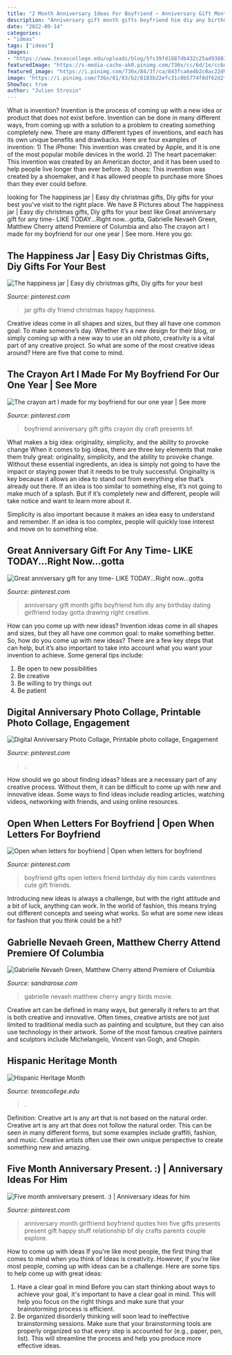 ```yaml
---
title: "2 Month Anniversary Ideas For Boyfriend ~ Anniversary Gift Month Gifts Boyfriend Him Diy Any Birthday Dating Girlfriend Today Gotta Drawing Right Creative"
description: "Anniversary gift month gifts boyfriend him diy any birthday dating girlfriend today gotta drawing right creative"
date: "2022-09-14"
categories:
- "ideas"
tags: ["ideas"]
images:
- "https://www.texascollege.edu/uploads/blog/5fc39fd1887db432c25ad93881c50b261919d955.jpg"
featuredImage: "https://s-media-cache-ak0.pinimg.com/736x/cc/6d/1e/cc6d1e0f54cd359a899f8411cbf5e306---year-anniversary-great-anniversary-gifts.jpg"
featured_image: "https://i.pinimg.com/736x/84/3f/ca/843fca6e4b2c0ac22d9386ee4dfe7f24--boyfriend-crafts-boyfriend-presents.jpg"
image: "https://i.pinimg.com/736x/81/83/b2/8183b22efc31c0b5774f8df62d2fd0d3--boyfriend-ideas-gift-for-boyfriend.jpg"
ShowToc: true
author: "Julien Strosin"
---
```



What is invention?
Invention is the process of coming up with a new idea or product that does not exist before. Invention can be done in many different ways, from coming up with a solution to a problem to creating something completely new. There are many different types of inventions, and each has its own unique benefits and drawbacks. Here are four examples of invention: 1) The iPhone: This invention was created by Apple, and it is one of the most popular mobile devices in the world. 2) The heart pacemaker: This invention was created by an American doctor, and it has been used to help people live longer than ever before. 3) shoes: This invention was created by a shoemaker, and it has allowed people to purchase more Shoes than they ever could before.

	

		
looking for The happiness jar | Easy diy christmas gifts, Diy gifts for your best you've visit to the right place. We have 8 Pictures about The happiness jar | Easy diy christmas gifts, Diy gifts for your best like Great anniversary gift for any time- LIKE TODAY...Right now...gotta, Gabrielle Nevaeh Green, Matthew Cherry attend Premiere of Columbia and also The crayon art I made for my boyfriend for our one year | See more. Here you go:
		
    
## The Happiness Jar | Easy Diy Christmas Gifts, Diy Gifts For Your Best

<img loading=lazy src="https://i.pinimg.com/736x/d3/e7/ec/d3e7ecf40ed55b22c3e358f2c4b94b9f--happy-jar-the-happy.jpg" onerror="this.onerror=null;this.src='https://tse1.mm.bing.net/th?id=OIP.txqbx9X757GNFPeOz_by0wHaLH&amp;pid=15.1';" alt="The happiness jar | Easy diy christmas gifts, Diy gifts for your best">

_Source: pinterest.com_

>jar gifts diy friend christmas happy happiness. 

	

Creative ideas come in all shapes and sizes, but they all have one common goal: To make someone’s day. Whether it’s a new design for their blog, or simply coming up with a new way to use an old photo, creativity is a vital part of any creative project. So what are some of the most creative ideas around? Here are five that come to mind.

    
## The Crayon Art I Made For My Boyfriend For Our One Year | See More

<img loading=lazy src="https://i.pinimg.com/736x/81/83/b2/8183b22efc31c0b5774f8df62d2fd0d3--boyfriend-ideas-gift-for-boyfriend.jpg" onerror="this.onerror=null;this.src='https://tse1.mm.bing.net/th?id=OIP.1U2ziVpNO64wY2aJ54q9jgHaJ3&amp;pid=15.1';" alt="The crayon art I made for my boyfriend for our one year | See more">

_Source: pinterest.com_

>boyfriend anniversary gift gifts crayon diy craft presents bf. 

	

What makes a big idea: originality, simplicity, and the ability to provoke change
When it comes to big ideas, there are three key elements that make them truly great: originality, simplicity, and the ability to provoke change. Without these essential ingredients, an idea is simply not going to have the impact or staying power that it needs to be truly successful.
 Originality is key because it allows an idea to stand out from everything else that’s already out there. If an idea is too similar to something else, it’s not going to make much of a splash. But if it’s completely new and different, people will take notice and want to learn more about it.

Simplicity is also important because it makes an idea easy to understand and remember. If an idea is too complex, people will quickly lose interest and move on to something else.

    
## Great Anniversary Gift For Any Time- LIKE TODAY...Right Now...gotta

<img loading=lazy src="https://s-media-cache-ak0.pinimg.com/736x/cc/6d/1e/cc6d1e0f54cd359a899f8411cbf5e306---year-anniversary-great-anniversary-gifts.jpg" onerror="this.onerror=null;this.src='https://tse1.mm.bing.net/th?id=OIP.K7RpbzAi32_7wmNKlMdHFQHaJ6&amp;pid=15.1';" alt="Great anniversary gift for any time- LIKE TODAY...Right now...gotta">

_Source: pinterest.com_

>anniversary gift month gifts boyfriend him diy any birthday dating girlfriend today gotta drawing right creative. 

	

How can you come up with new ideas?
Invention ideas come in all shapes and sizes, but they all have one common goal: to make something better. So, how do you come up with new ideas? There are a few key steps that can help, but it’s also important to take into account what you want your invention to achieve. Some general tips include: 
1. Be open to new possibilities 
2. Be creative 
3. Be willing to try things out 
4. Be patient 

    
## Digital Anniversary Photo Collage, Printable Photo Collage, Engagement

<img loading=lazy src="https://i.pinimg.com/736x/4d/9e/e4/4d9ee43c6ee312e542c1f8d8ffe47dfa.jpg" onerror="this.onerror=null;this.src='https://tse1.mm.bing.net/th?id=OIP.ily7iwyD28XUhMkXnp1W0QHaF4&amp;pid=15.1';" alt="Digital Anniversary Photo Collage, Printable photo collage, Engagement">

_Source: pinterest.com_

>. 

	

How should we go about finding ideas?
Ideas are a necessary part of any creative process. Without them, it can be difficult to come up with new and innovative ideas. Some ways to find ideas include reading articles, watching videos, networking with friends, and using online resources.

    
## Open When Letters For Boyfriend | Open When Letters For Boyfriend

<img loading=lazy src="https://i.pinimg.com/736x/6c/82/77/6c82777bd285621b5d9f3242620b9972.jpg" onerror="this.onerror=null;this.src='https://tse4.mm.bing.net/th?id=OIP.cxFcKUzuNWSWNh_PzD7xhgHaJ3&amp;pid=15.1';" alt="Open when letters for boyfriend | Open when letters for boyfriend">

_Source: pinterest.com_

>boyfriend gifts open letters friend birthday diy him cards valentines cute gift friends. 

	

Introducing new ideas is always a challenge, but with the right attitude and a bit of luck, anything can work. In the world of fashion, this means trying out different concepts and seeing what works. So what are some new ideas for fashion that you think could be a hit?

    
## Gabrielle Nevaeh Green, Matthew Cherry Attend Premiere Of Columbia

<img loading=lazy src="http://sandrarose.com/wp-content/uploads/2019/08/Gabrielle-Nevaeh-Green-Matthew-Cherry-wenn36830242.jpg" onerror="this.onerror=null;this.src='https://tse1.mm.bing.net/th?id=OIP.WkRyQObHBMY4dZbeMR43aAHaLH&amp;pid=15.1';" alt="Gabrielle Nevaeh Green, Matthew Cherry attend Premiere of Columbia">

_Source: sandrarose.com_

>gabrielle nevaeh matthew cherry angry birds movie. 

	

Creative art can be defined in many ways, but generally it refers to art that is both creative and innovative. Often times, creative artists are not just limited to traditional media such as painting and sculpture, but they can also use technology in their artwork. Some of the most famous creative painters and sculptors include Michelangelo, Vincent van Gogh, and Chopin.

    
## Hispanic Heritage Month

<img loading=lazy src="https://www.texascollege.edu/uploads/blog/5fc39fd1887db432c25ad93881c50b261919d955.jpg" onerror="this.onerror=null;this.src='https://tse2.mm.bing.net/th?id=OIP.P42X5YA7QkY346TWSX25rQHaFk&amp;pid=15.1';" alt="Hispanic Heritage Month">

_Source: texascollege.edu_

>. 

	

Definition: Creative art is any art that is not based on the natural order.
Creative art is any art that does not follow the natural order. This can be seen in many different forms, but some examples include graffiti, fashion, and music. Creative artists often use their own unique perspective to create something new and amazing.

    
## Five Month Anniversary Present. :) | Anniversary Ideas For Him

<img loading=lazy src="https://i.pinimg.com/736x/84/3f/ca/843fca6e4b2c0ac22d9386ee4dfe7f24--boyfriend-crafts-boyfriend-presents.jpg" onerror="this.onerror=null;this.src='https://tse2.mm.bing.net/th?id=OIP.12KgH2eM4xXpGHh1bkgLNgHaLH&amp;pid=15.1';" alt="Five month anniversary present. :) | Anniversary ideas for him">

_Source: pinterest.com_

>anniversary month girlfriend boyfriend quotes him five gifts presents present gift happy stuff relationship bf diy crafts parents couple explore. 

	

How to come up with ideas
If you're like most people, the first thing that comes to mind when you think of Ideas is creativity. However, if you're like most people, coming up with ideas can be a challenge. 
Here are some tips to help come up with great ideas: 
1. Have a clear goal in mind 
Before you can start thinking about ways to achieve your goal, it's important to have a clear goal in mind. This will help you focus on the right things and make sure that your brainstorming process is efficient. 
2. Be organized 
 disorderly thinking will soon lead to ineffective brainstorming sessions. Make sure that your brainstorming tools are properly organized so that every step is accounted for (e.g., paper, pen, list). This will streamline the process and help you produce more effective ideas. 

